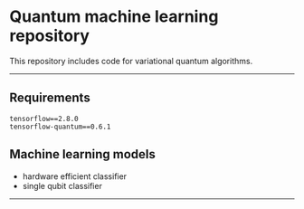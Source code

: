# Quantum machine learning repository
This repository includes code for variational quantum algorithms.

---

## Requirements
```
tensorflow==2.8.0
tensorflow-quantum==0.6.1
```

## Machine learning models

* hardware efficient classifier
* single qubit classifier

---

